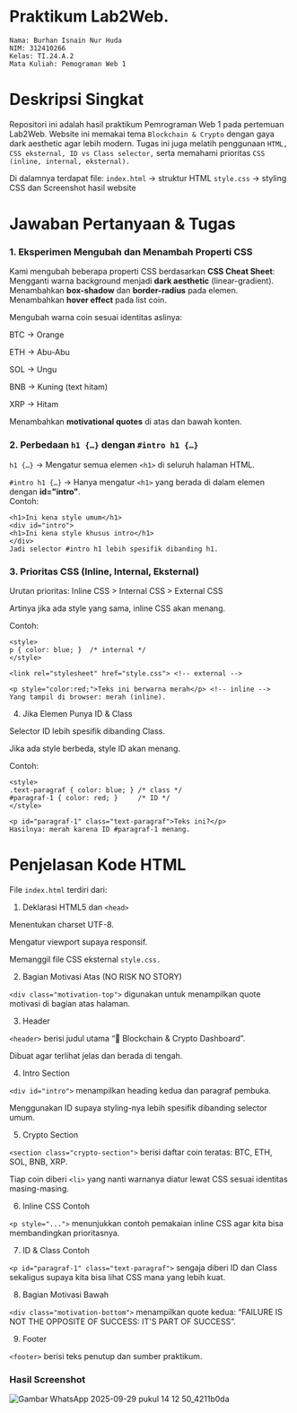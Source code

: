 # Praktikum Lab2Web.

    Nama: Burhan Isnain Nur Huda 
    NIM: 312410266 
    Kelas: TI.24.A.2
    Mata Kuliah: Pemograman Web 1

 
# Deskripsi Singkat

Repositori ini adalah hasil praktikum Pemrograman Web 1 pada pertemuan Lab2Web. Website ini memakai tema `Blockchain & Crypto` dengan gaya dark aesthetic agar lebih modern. Tugas ini juga melatih penggunaan `HTML, CSS eksternal, ID vs Class selector,` serta memahami prioritas `CSS (inline, internal, eksternal).`


Di dalamnya terdapat file:
 `index.html` → struktur HTML
 `style.css` → styling CSS
dan Screenshot hasil website

# Jawaban Pertanyaan & Tugas

### 1. Eksperimen Mengubah dan Menambah Properti CSS
Kami mengubah beberapa properti CSS berdasarkan **CSS Cheat Sheet**:
 Mengganti warna background menjadi **dark aesthetic** (linear-gradient).
 Menambahkan **box-shadow** dan **border-radius** pada elemen.
 Menambahkan **hover effect** pada list coin.
 
 Mengubah warna coin sesuai identitas aslinya:
 
   BTC → Orange
   
   ETH → Abu-Abu
   
   SOL → Ungu
   
   BNB → Kuning (text hitam)
   
   XRP → Hitam
   
 Menambahkan **motivational quotes** di atas dan bawah konten.

### 2. Perbedaan `h1 {…}` dengan `#intro h1 {…}`

 `h1 {…}` → Mengatur semua elemen `<h1>` di seluruh halaman HTML.
 
 `#intro h1 {…}` → Hanya mengatur `<h1>` yang berada di dalam elemen dengan **id="intro"**.  
Contoh:

    <h1>Ini kena style umum</h1>
    <div id="intro">
    <h1>Ini kena style khusus intro</h1>
    </div>
    Jadi selector #intro h1 lebih spesifik dibanding h1.

### 3. Prioritas CSS (Inline, Internal, Eksternal)

Urutan prioritas: Inline CSS > Internal CSS > External CSS

Artinya jika ada style yang sama, inline CSS akan menang.

Contoh:

    <style>
    p { color: blue; }  /* internal */
    </style>

    <link rel="stylesheet" href="style.css"> <!-- external -->

    <p style="color:red;">Teks ini berwarna merah</p> <!-- inline -->
    Yang tampil di browser: merah (inline).

4. Jika Elemen Punya ID & Class

Selector ID lebih spesifik dibanding Class.

Jika ada style berbeda, style ID akan menang.

Contoh:

    <style>
    .text-paragraf { color: blue; } /* class */
    #paragraf-1 { color: red; }     /* ID */
    </style>

    <p id="paragraf-1" class="text-paragraf">Teks ini?</p>
    Hasilnya: merah karena ID #paragraf-1 menang.

# Penjelasan Kode HTML

File `index.html` terdiri dari:

 1. Deklarasi HTML5 dan `<head>`

Menentukan charset UTF-8.

Mengatur viewport supaya responsif.

Memanggil file CSS eksternal `style.css.`

2. Bagian Motivasi Atas (NO RISK NO STORY)

`<div class="motivation-top">` digunakan untuk menampilkan quote motivasi di bagian atas halaman.

3. Header

`<header>` berisi judul utama “🚀 Blockchain & Crypto Dashboard”.

Dibuat agar terlihat jelas dan berada di tengah.

4. Intro Section

`<div id="intro">` menampilkan heading kedua dan paragraf pembuka.

Menggunakan ID supaya styling-nya lebih spesifik dibanding selector umum.

5. Crypto Section

`<section class="crypto-section">` berisi daftar coin teratas: BTC, ETH, SOL, BNB, XRP.

Tiap coin diberi `<li>` yang nanti warnanya diatur lewat CSS sesuai identitas masing-masing.

6. Inline CSS Contoh

`<p style="...">` menunjukkan contoh pemakaian inline CSS agar kita bisa membandingkan prioritasnya.

7. ID & Class Contoh

`<p id="paragraf-1" class="text-paragraf">` sengaja diberi ID dan Class sekaligus supaya kita bisa lihat CSS mana yang lebih kuat.

8. Bagian Motivasi Bawah

`<div class="motivation-bottom">` menampilkan quote kedua: “FAILURE IS NOT THE OPPOSITE OF SUCCESS: IT'S PART OF SUCCESS”.

9. Footer

`<footer>` berisi teks penutup dan sumber praktikum.


### Hasil Screenshot
![Gambar WhatsApp 2025-09-29 pukul 14 12 50_4211b0da](https://github.com/user-attachments/assets/fb2a8c87-4dc8-4ddc-9cdd-b57bc41b1283)


